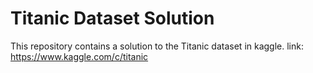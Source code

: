 # Titanic Dataset Solution
This repository contains a solution to the Titanic dataset in kaggle. 
link: https://www.kaggle.com/c/titanic


